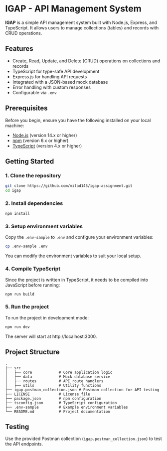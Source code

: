 # IGAP - API Management System

**IGAP** is a simple API management system built with Node.js, Express, and TypeScript. It allows users to manage collections (tables) and records with CRUD operations.

## Features

- Create, Read, Update, and Delete (CRUD) operations on collections and records
- TypeScript for type-safe API development
- Express.js for handling API requests
- Integrated with a JSON-based mock database
- Error handling with custom responses
- Configurable via `.env`

## Prerequisites

Before you begin, ensure you have the following installed on your local machine:

- [Node.js](https://nodejs.org/) (version 14.x or higher)
- [npm](https://www.npmjs.com/) (version 6.x or higher)
- [TypeScript](https://www.typescriptlang.org/) (version 4.x or higher)

## Getting Started

### 1. Clone the repository

```bash
git clone https://github.com/milad145/igap-assignment.git
cd igap
```
### 2. Install dependencies
```bash
npm install
```

### 3. Setup environment variables
Copy the `.env-sample` to `.env` and configure your environment variables:
```bash
cp .env-sample .env
```
You can modify the environment variables to suit your local setup.

### 4. Compile TypeScript
Since the project is written in TypeScript, it needs to be compiled into JavaScript before running:
```bash
npm run build
```

### 5. Run the project
To run the project in development mode:
```bash
npm run dev
```

The server will start at http://localhost:3000.

## Project Structure
```
.
├── src
│   ├── core            # Core application logic
│   ├── data            # Mock database service
│   ├── routes          # API route handlers
│   ├── utils           # Utility functions
├── igap.postman_collection.json # Postman collection for API testing
├── LICENSE             # License file
├── package.json        # npm configuration
├── tsconfig.json       # TypeScript configuration
├── .env-sample         # Example environment variables
└── README.md           # Project documentation
```

## Testing
Use the provided Postman collection (`igap.postman_collection.json`) to test the API endpoints.




